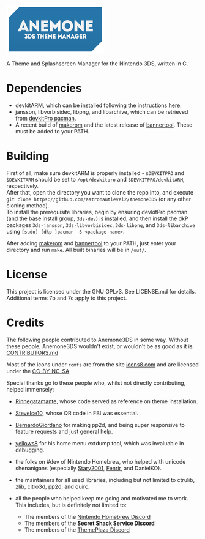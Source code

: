 ![# Anemone3DS](https://github.com/astronautlevel2/Anemone3DS/blob/master/meta/banner.png)

A Theme and Splashscreen Manager for the Nintendo 3DS, written in C.

# Dependencies
 * devkitARM, which can be installed following the instructions [here](https://devkitpro.org/wiki/Getting_Started).
 * jansson, libvorbisidec, libpng, and libarchive, which can be retrieved from [devkitPro pacman](https://devkitpro.org/viewtopic.php?f=13&t=8702).
 * A recent build of [makerom](https://github.com/profi200/Project_CTR) and the latest release of [bannertool](https://github.com/Steveice10/bannertool). These must be added to your PATH.

# Building
First of all, make sure devkitARM is properly installed - `$DEVKITPRO` and `$DEVKITARM` should be set to `/opt/devkitpro` and `$DEVKITPRO/devkitARM`, respectively.  
After that, open the directory you want to clone the repo into, and execute  
`git clone https://github.com/astronautlevel2/Anemone3DS` (or any other cloning method).  
To install the prerequisite libraries, begin by ensuring devkitPro pacman (and the base install group, `3ds-dev`) is installed, and then install the dkP packages `3ds-jansson`, `3ds-libvorbisidec`, `3ds-libpng`, and `3ds-libarchive` using `[sudo] [dkp-]pacman -S <package-name>`.  

After adding [makerom](https://github.com/profi200/Project_CTR) and [bannertool](https://github.com/Steveice10/buildtools) to your PATH, just enter your directory and run `make`. All built binaries will be in `/out/`.

# License
This project is licensed under the GNU GPLv3. See LICENSE.md for details. Additional terms 7b and 7c apply to this project.

# Credits
The following people contributed to Anemone3DS in some way. Without these people, Anemone3DS wouldn't exist, or wouldn't be as good as it is: [CONTRIBUTORS.md](CONTRIBUTORS.md)

Most of the icons under `romfs` are from the site [icons8.com](https://icons8.com) and are licensed under the [CC-BY-NC-SA](https://creativecommons.org/licenses/by-nc-sa/3.0/)

Special thanks go to these people who, whilst not directly contributing, helped immensely:
 * [Rinnegatamante](https://github.com/Rinnegatamante), whose code served as reference on theme installation.
 * [SteveIce10](https://github.com/SteveIce10), whose QR code in FBI was essential.
 * [BernardoGiordano](https://github.com/BernardoGiordano) for making pp2d, and being super responsive to feature requests and just general help.
 * [yellows8](https://github.com/yellows8) for his home menu extdump tool, which was invaluable in debugging.
 * the folks on #dev of Nintendo Homebrew, who helped with unicode shenanigans (especially [Stary2001](https://github.com/Stary2001), [Fenrir](https://github.com/FenrirWolf), and DanielKO).
 * the maintainers for all used libraries, including but not limited to ctrulib, zlib, citro3d, pp2d, and quirc.
 * all the people who helped keep me going and motivated me to work. This includes, but is definitely not limited to:
 
   + The members of the [Nintendo Homebrew Discord](https://discord.gg/C29hYvh)
   + The members of the __Secret Shack Service Discord__   
   + The members of the [ThemePlaza Discord](https://discord.gg/2hUQwXz)
